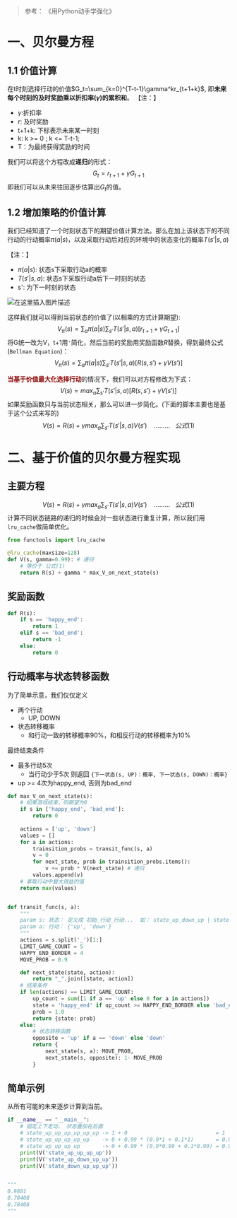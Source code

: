 > 参考： 《用Python动手学强化》

# 一、贝尔曼方程

## 1.1 价值计算

在t时刻选择行动的价值$G_t=\sum_{k=0}^{T-t-1}\gamma^kr_{t+1+k}$, 即**未来每个时刻的及时奖励乘以折扣率($\gamma$)的累积和**。
【注：】
- $\gamma$:折扣率
- $r$: 及时奖励
- t+1+k: 下标表示未来某一时刻
- k: k >= 0 ; k <= T-t-1; 
- T：为最终获得奖励的时间

我们可以将这个方程改成**递归**的形式：
$$G_t=r_{t+1} + \gamma G_{t+1}$$
即我们可以从未来往回逐步估算出$G_t$的值。

## 1.2 增加策略的价值计算

我们已经知道了一个时刻状态下的期望价值计算方法。那么在加上该状态下的不同行动的行动概率$\pi(a|s)$，以及采取行动后对应的环境中的状态变化的概率$T(s'|s, a)$

【注：】
- $\pi(a|s)$: 状态s下采取行动a的概率
- $T(s'|s, a)$: 状态s下采取行动a后下一时刻的状态
- s': 为下一时刻的状态

![在这里插入图片描述](https://img-blog.csdnimg.cn/594ae7df576e4f869dde3afaba52b1a0.png?x-oss-process=image/watermark,type_ZHJvaWRzYW5zZmFsbGJhY2s,shadow_50,text_Q1NETiBAU2NjX2h5,size_20,color_FFFFFF,t_70,g_se,x_16)

这样我们就可以得到当前状态的价值了(以相乘的方式计算期望):
$$V_\pi(s) = \sum_a\pi(a|s)\sum_{s'}T(s'|s, a)[r_{t+1} + \gamma G_{t+1}]$$
将G统一改为V，t+1用`'`简化，然后当前的奖励用奖励函数$R$替换，得到最终公式(`Bellman Equation`)：
$$V_\pi(s) = \sum_a\pi(a|s)\sum_{s'}T(s'|s, a)[R(s, s') + \gamma V(s')]$$

<font color=darkred>**当基于价值最大化选择行动**</font>的情况下，我们可以对方程修改为下式：
$$V(s) = max_a \sum_{s'}T(s'|s, a)[R(s, s') + \gamma V(s')]$$
如果奖励函数只与当前状态相关，那么可以进一步简化。(下面的脚本主要也是基于这个公式来写的)
$$V(s) = R(s) + \gamma max_a \sum_{s'}T(s'|s, a)V(s') \ \ \ \  ......... \ \ \ 公式(1)$$

# 二、基于价值的贝尔曼方程实现

## 主要方程

$$V(s) = R(s) + \gamma max_a \sum_{s'}T(s'|s, a)V(s') \ \ \ \  ......... \ \ \ 公式(1)$$
计算不同状态链路的递归的时候会对一些状态进行重复计算，所以我们用`lru_cache`做简单优化。

```python
from functools import lru_cache

@lru_cache(maxsize=128)
def V(s, gamma=0.99): # 递归
	# 等价于 公式(1)
    return R(s) + gamma * max_V_on_next_state(s)
```

## 奖励函数

```python
def R(s):
    if s == 'happy_end':
        return 1
    elif s == 'bad_end':
        return -1
    else:
        return 0
```

## 行动概率与状态转移函数

为了简单示意，我们仅仅定义

- 两个行动
  - UP, DOWN
- 状态转移概率
  - 和行动一致的转移概率90%，和相反行动的转移概率为10%

最终结束条件

- 最多行动5次
  - 当行动少于5次 则返回 `{下一状态(s, UP)：概率, 下一状态(s, DOWN)：概率} `
- up >= 4次为happy_end, 否则为bad_end

```python
def max_V_on_next_state(s):
    # 如果游戏结束，则期望为0
    if s in ['happy_end', 'bad_end']:
        return 0
    
    actions = ['up', 'down']
    values = []
    for a in actions:
        trainsition_probs = transit_func(s, a)
        v = 0
        for next_state, prob in trainsition_probs.items():
            v += prob * V(next_state) # 递归
        values.append(v)
    # 拿取行动中最大效益的值
    return max(values)


def transit_func(s, a):
    """
    param s: 状态： 定义成 初始_行动_行动...  如： state_up_down_up | state | state_up 等
    param a: 行动： {'up', 'down'}
    """
    actions = s.split('_')[1:]
    LIMIT_GAME_COUNT = 5
    HAPPY_END_BORDER = 4
    MOVE_PROB = 0.9

    def next_state(state, action):
        return "_".join([state, action])
    # 结束条件
    if len(actions) == LIMIT_GAME_COUNT:
        up_count = sum([1 if a == 'up' else 0 for a in actions])
        state = 'happy_end' if up_count >= HAPPY_END_BORDER else 'bad_end'
        prob = 1.0
        return {state: prob}
    else:
        # 状态转移函数
        opposite = 'up' if a == 'down' else 'down'
        return {
            next_state(s, a): MOVE_PROB,
            next_state(s, opposite): 1- MOVE_PROB
        }
```

## 简单示例

从所有可能的未来逐步计算到当前。

```python
if __name__ == "__main__":
    # 固定上下走动， 状态叠加在后面
    # state_up_up_up_up_up_up -> 1 + 0                            = 1
    # state_up_up_up_up_up    -> 0 + 0.99 * (0.9*1 + 0.1*1)       = 0.99
    # state_up_up_up_up       -> 0 + 0.99 * (0.9*0.99 + 0.1*0.99) = 0.9801
    print(V('state_up_up_up_up'))
    print(V('state_up_down_up_up'))
    print(V('state_down_up_up_up'))


"""
0.9801
0.78408
0.78408
"""
```
